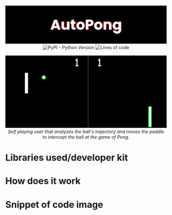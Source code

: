 <p align="center">
  <img src="https://raw.githubusercontent.com/CandeiasV2/AutoPong/main/ignore/banner.png" alt="Banner">
  <br>
  <img src="https://img.shields.io/pypi/pyversions/cv" alt="PyPI - Python Version">
  <img src="https://img.shields.io/tokei/lines/github/CandeiasV2/AutoPong" alt="Lines of code">
  <br>
  <br>
  <img src="ignore/play.gif" alt="GIF">
  <br>
  <em>Self playing user that analyzes the ball's trajectory and moves the paddle to intercept the ball at the game of Pong.</em>
</p>


# Libraries used/developer kit

# How does it work

# Snippet of code image

